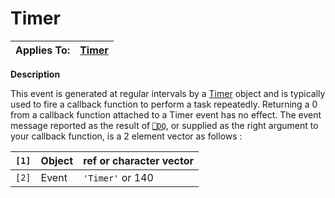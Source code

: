 




<h1 class="heading"><span class="name">Timer</span></h1>

| Applies To: | [Timer](./timer.md) |
| --- | ---  |


**Description**


This event is generated at regular intervals by a [Timer](./timer.md) object and is typically used to fire a callback function to perform a task repeatedly. Returning a 0 from a callback function attached to a Timer event has no effect. The event message reported as the result of [`⎕DQ`](../../Language/System%20Functions/dq.htm), or supplied as the right argument to your callback function, is a 2 element vector as follows :


| `[1]` | Object | ref or character vector |
| --- | --- | ---  |
| `[2]` | Event | `'Timer'` or 140 |



